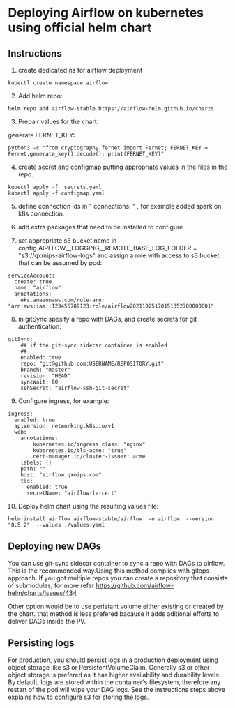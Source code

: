 # Deploying Airflow on kubernetes using official helm chart

## Instructions

1. create dedicated ns for airflow deployment  

```
kubectl create namespace airflow
```

2. Add helm repo:

```
helm repo add airflow-stable https://airflow-helm.github.io/charts
```

3. Prepair values  for the chart:

generate  FERNET_KEY:

```
python3 -c "from cryptography.fernet import Fernet; FERNET_KEY = Fernet.generate_key().decode(); print(FERNET_KEY)"
```

4. create secret and configmap  putting appropriate values in  the files in the repo.

```
kubectl apply -f  secrets.yaml
kubectl apply -f configmap.yaml 

```

5. define connection ids  in " connections: " , for example added spark on k8s connection.

6. add extra packages that need to be installed to configure

7. set appropriate s3 bucket name in   config.AIRFLOW__LOGGING__REMOTE_BASE_LOG_FOLDER  = "s3://qxmips-airflow-logs"
and assign a role with access to s3 bucket that can be assumed by pod: 

```
serviceAccount:
  create: true
  name: "airflow"
  annotations: 
    eks.amazonaws.com/role-arn: "arn:aws:iam::123456789123:role/airflow20211025170151352700000001"
```

8. in  gitSync spesify a repo with DAGs, and  create secrets for git authentication:

```
gitSync:
    ## if the git-sync sidecar container is enabled
    ##
    enabled: true
    repo: "git@github.com:USERNAME/REPOSITORY.git"
    branch: "master"
    revision: "HEAD"
    syncWait: 60
    sshSecret: "airflow-ssh-git-secret"
```

9. Configure ingress, for example:

```
ingress:
  enabled: true
  apiVersion: networking.k8s.io/v1
  web:
    annotations: 
        kubernetes.io/ingress.class: "nginx"
        kubernetes.io/tls-acme: "true"
        cert-manager.io/cluster-issuer: acme
    labels: {}
    path: ""
    host: "airflow.qxmips.com"
    tls:
      enabled: true
      secretName: "airflow-le-cert"
```

10.  Deploy helm chart using the resulting  values file:

```
helm install airflow airflow-stable/airflow  -n airflow  --version "8.5.2"  --values ./values.yaml
```


## Deploying new DAGs

You can use git-sync sidecar  container to sync a repo with DAGs to airflow.  This is the  recommended way.Using this method complies with gitops approach. If you got  multiple repos you can create a repository that consists of submodules, for more refer https://github.com/airflow-helm/charts/issues/434

Other option would be to use peristant volume  either existing or created by the chart. that method is less prefered bacause it adds aditional efforts to deliver DAGs inside the PV.

## Persisting logs

For production, you should persist logs in a production deployment using object storage like s3 or PersistentVolumeClaim. Generally s3 or other object storage is prefered as it has higher availability and durability levels.
By default, logs are stored within the container's filesystem, therefore any restart of the pod will wipe your DAG logs.
See the instructions steps above  explains how to configure s3 for storing the logs.
